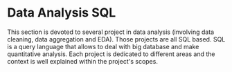 # Data Analysis SQL

This section is devoted to several project in data analysis (involving data cleaning, data aggregation and EDA). Those projects are all SQL
based. SQL is a query language that allows to deal with big database and make quantitative analysis.
Each project is dedicated to different areas and the context is well explained within the project's scopes.
